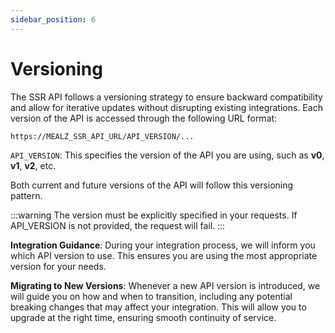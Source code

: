 ```yaml
---
sidebar_position: 6
---
```


# Versioning

The SSR API follows a versioning strategy to ensure backward compatibility and allow for iterative updates without disrupting existing integrations. Each version of the API is accessed through the following URL format:

```
https://MEALZ_SSR_API_URL/API_VERSION/...
```

`API_VERSION`: This specifies the version of the API you are using, such as **v0**, **v1**, **v2**, etc.

Both current and future versions of the API will follow this versioning pattern.

:::warning
The version must be explicitly specified in your requests. If API_VERSION is not provided, the request will fail.
:::

**Integration Guidance**: During your integration process, we will inform you which API version to use. This ensures you are using the most appropriate version for your needs.

**Migrating to New Versions**: Whenever a new API version is introduced, we will guide you on how and when to transition,
including any potential breaking changes that may affect your integration.
This will allow you to upgrade at the right time, ensuring smooth continuity of service.
